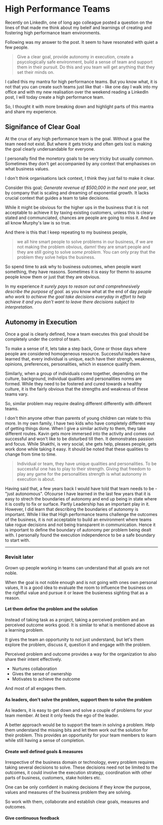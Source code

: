 # High Performance Teams

Recently on LinkedIn, one of long ago colleague posted a question on the lines of that made me think about my beleif and learnings of creating and fostering high performance team environments.

Following was my answer to the post. It seem to have resonated with quiet a few people.

> Give a clear goal, provide autonomy in execution, create a psycologically safe environment, build a sense of team and support them in their pursuit. Do this and you team will get anything that they set their minds on.

I called this my mantra for high performance teams. But you know what, it is not that you can create such teams just like that - like one day I walk into my office and with my new realisation over the weekend reading a LinkedIn post, I will today create a high performance team.

So, I thought it with more breaking down and highlight parts of this mantra and share my experience.

## Signifance of Clear Goal

At the crux of any high performance team is the goal. Without a goal the team need not exist. But where it gets tricky and often gets lost is making the goal clearly undersandable for everyone.

I personally find the monetory goals to be very tricky but usually common. Sometimes they don't get accompanied by any context that emphasises on what business values.

I don't think organisations lack context, I think they just fail to make it clear.

Consider this goal; _Generate revenue of $500,000 in the next one year_, set by company that is scaling and dreaming of exponential growth. It lacks crucial context that guides a team to take decisions.

While it might be obvious for the higher ups in the business that it is not acceptable to achieve it by taxing existing customers, unless this is cleary stated and communciated, chances are people are going to miss it. And we all know Murphy's law is so true.

And there is this that I keep repeating to my business people,
> we all hire smart people to solve problems in our business, if we are not making the problem obvious, damn! they are smart people and they are still going to solve _some problem_. You can only pray that the problem they solve helps the business.

So spend time to ask why to business outcomes, when people want something, they have reasons. Sometimes it is easy for themn to assume people know them or just that they are obvious.

In my experience _It surely pays to reason out and comprehnesively describe the purpose of goal._ as you know what at the end of day _people who work to achieve the goal take decisions everyday in effort to help achieve it and you don't want to leave there decisions subject to interpretation_.

## Autonomy in Execution

Once a goal is clearly defined, how a team executes this goal should be completely under the control of team.

To make a sense of it, lets take a step back,
Gone or those days where people are considered homogeneous resource. Successful leaders have learned that, every individual is unique, each have their strengh, weakness, opinions, preferences, personalities, which in essence qualify them.

Similarly, when a group of individuals come together, depending on the culture, background, individual qualities and personalities norms are formed. While they need to be fostered and cured towards a healthy culture, it is the fairly obvious that the strengths and weakness of these teams vary.

So, similar problem may require dealing different differently with different teams.

I don't thin anyone other than parents of young children can relate to this more. In my own family, I have two kids who have completely different way of getting things done. When I give a similar activity to them, they take different routes. Kavin gets more immersed into the activity and comes out successful and won't like to be disturbed till then. It demonstrates passion and focus. While Shakthi, is very social, she gets help, pleases people, gets work done while taking it easy. It should be noted that these qualities to change from time to time.

> Individual or team, they have unique qualities and personalities. To be successful one has to play to their strength. Giving that freedom to play any game for the personalities strength is what autonomy in execution is about.

Having said that, a few years back I would have told that team needs to be - "just autonomous". Ofcourse I have learned in the last few years that it is easy to strech the boundaries of autonomy and end up being in state where it is costly to fix or surface. Partly Leadership has an important play in it. However, I did learn that describing the boundaries of autonomy is important. While I like that High performance teams challenge the outcomes of the business, it is not acceptable to build an environment where teams take rogue decisions and not being transparent in communication. Hence it is important to define the boundary of autonomy per problem being dealt with. I personally found the execution independence to be a safe boundary to start with.

----
### Revisit later

Grown up people working in teams can understand that all goals are not noble.

When the goal is not noble enough and is not going with ones own personal values, It is a good idea to evaluate the room to influence the business on the rightful value and pursue it or leave the busieness sighting that as a reason.

#### Let them define the problem and the solution

Instead of taking task as a project, taking a perceived problem and an perceived outcome works good. It is similar to what is mentioned above as a learning problem.

It gives the team an opportunity to not just understand, but let's them explore the problem, discuss it, question it and engage with the problem.

Perceived problem and outcome provides a way for the organization to also share their intent effectively.

* Nurtures collaboration
* Gives the sense of ownership
* Motivates to achieve the outcome

And most of all engages them.

#### As leaders, don't solve the problem, support them to solve the problem

As leaders, it is easy to get down and solve a couple of problems for your team member. At best it only feeds the ego of the leader.

A better approach would be to support the team in solving a problem. Help them understand the missing bits and let them work out the solution for their problem. This provides an opportunity for your team members to learn while still having a sense of completion.

#### Create well defined goals & measures

Irrespective of the business domain or technology, every problem requires taking several decisions to solve. These decisions need not be limited to the outcomes, it could involve the execution strategy, coordination with other parts of business, customers, stake holders etc.

One can be only confident in making decisions if they know the purpose, values and measures of the business problem they are solving.

So work with them, collaborate and establish clear goals, measures and outcomes.

#### Give continuous feedback

